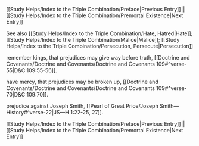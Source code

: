 [[Study Helps/Index to the Triple Combination/Preface|Previous Entry]]  ||  [[Study Helps/Index to the Triple Combination/Premortal Existence|Next Entry]]

 See also [[Study Helps/Index to the Triple Combination/Hate, Hatred|Hate]]; [[Study Helps/Index to the Triple Combination/Malice|Malice]]; [[Study Helps/Index to the Triple Combination/Persecution, Persecute|Persecution]]

 remember kings, that prejudices may give way before truth, [[Doctrine and Covenants/Doctrine and Covenants/Doctrine and Covenants 109#^verse-55|D&C 109:55-56]].

 have mercy, that prejudices may be broken up, [[Doctrine and Covenants/Doctrine and Covenants/Doctrine and Covenants 109#^verse-70|D&C 109:70]].

 prejudice against Joseph Smith, [[Pearl of Great Price/Joseph Smith—History#^verse-22|JS—H 1:22-25, 27]].

[[Study Helps/Index to the Triple Combination/Preface|Previous Entry]]  ||  [[Study Helps/Index to the Triple Combination/Premortal Existence|Next Entry]]